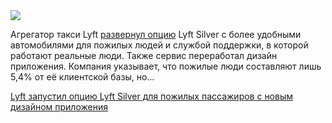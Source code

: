 <!--2025-05-03 09:58:21-->
<div class="yb">
  <div class="rss habr"><img src="https://habrastorage.org/webt/wr/jq/ah/wrjqahgdlv7r3txh_9qmmrk-thi.jpeg" /><p>Агрегатор такси Lyft <a href="https://www.lyft.com/blog/posts/lyft-silver-live-phone-support" rel="noopener noreferrer nofollow">развернул опцию</a> Lyft Silver с более удобными автомобилями для пожилых людей и службой поддержки, в которой работают реальные люди. Также сервис переработал дизайн приложения. Компания указывает, что пожилые люди составляют лишь 5,4% от её клиентской базы, но... <p class="titl"><a href="https://habr.com/ru/news/906580/?utm_source=habrahabr&utm_medium=rss&utm_campaign=906580">Lyft запустил опцию Lyft Silver для пожилых пассажиров с новым дизайном приложения</a></p></div>
</div>
